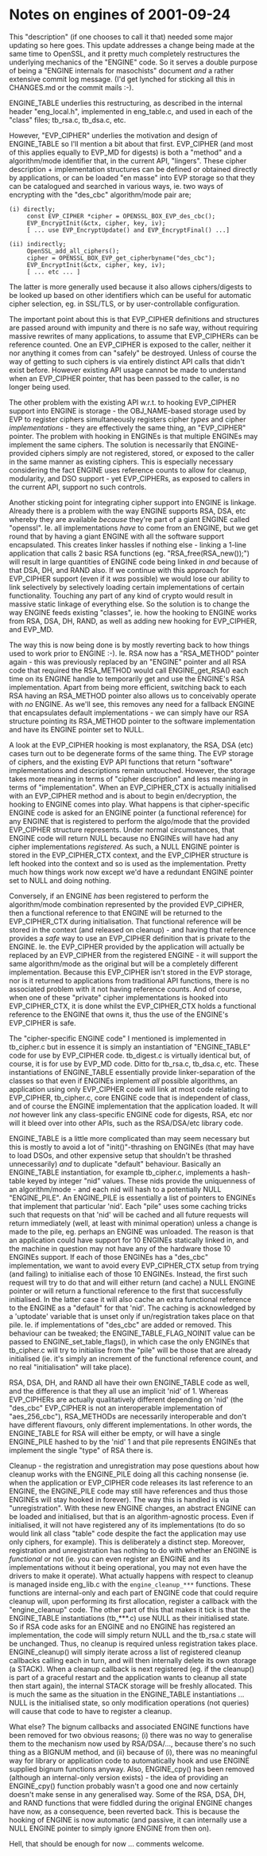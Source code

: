 Notes on engines of 2001-09-24
==============================

This "description" (if one chooses to call it that) needed some major updating
so here goes. This update addresses a change being made at the same time to
OpenSSL, and it pretty much completely restructures the underlying mechanics of
the "ENGINE" code. So it serves a double purpose of being a "ENGINE internals
for masochists" document *and* a rather extensive commit log message. (I'd get
lynched for sticking all this in CHANGES.md or the commit mails :-).

ENGINE_TABLE underlies this restructuring, as described in the internal header
"eng_local.h", implemented in eng_table.c, and used in each of the "class" files;
tb_rsa.c, tb_dsa.c, etc.

However, "EVP_CIPHER" underlies the motivation and design of ENGINE_TABLE so
I'll mention a bit about that first. EVP_CIPHER (and most of this applies
equally to EVP_MD for digests) is both a "method" and a algorithm/mode
identifier that, in the current API, "lingers". These cipher description +
implementation structures can be defined or obtained directly by applications,
or can be loaded "en masse" into EVP storage so that they can be catalogued and
searched in various ways, ie. two ways of encrypting with the "des_cbc"
algorithm/mode pair are;

    (i) directly;
         const EVP_CIPHER *cipher = OPENSSL_BOX_EVP_des_cbc();
         EVP_EncryptInit(&ctx, cipher, key, iv);
         [ ... use EVP_EncryptUpdate() and EVP_EncryptFinal() ...]

    (ii) indirectly;
         OpenSSL_add_all_ciphers();
         cipher = OPENSSL_BOX_EVP_get_cipherbyname("des_cbc");
         EVP_EncryptInit(&ctx, cipher, key, iv);
         [ ... etc ... ]

The latter is more generally used because it also allows ciphers/digests to be
looked up based on other identifiers which can be useful for automatic cipher
selection, eg. in SSL/TLS, or by user-controllable configuration.

The important point about this is that EVP_CIPHER definitions and structures are
passed around with impunity and there is no safe way, without requiring massive
rewrites of many applications, to assume that EVP_CIPHERs can be reference
counted. One an EVP_CIPHER is exposed to the caller, neither it nor anything it
comes from can "safely" be destroyed. Unless of course the way of getting to
such ciphers is via entirely distinct API calls that didn't exist before.
However existing API usage cannot be made to understand when an EVP_CIPHER
pointer, that has been passed to the caller, is no longer being used.

The other problem with the existing API w.r.t. to hooking EVP_CIPHER support
into ENGINE is storage - the OBJ_NAME-based storage used by EVP to register
ciphers simultaneously registers cipher *types* and cipher *implementations* -
they are effectively the same thing, an "EVP_CIPHER" pointer. The problem with
hooking in ENGINEs is that multiple ENGINEs may implement the same ciphers. The
solution is necessarily that ENGINE-provided ciphers simply are not registered,
stored, or exposed to the caller in the same manner as existing ciphers. This is
especially necessary considering the fact ENGINE uses reference counts to allow
for cleanup, modularity, and DSO support - yet EVP_CIPHERs, as exposed to
callers in the current API, support no such controls.

Another sticking point for integrating cipher support into ENGINE is linkage.
Already there is a problem with the way ENGINE supports RSA, DSA, etc whereby
they are available *because* they're part of a giant ENGINE called "openssl".
Ie. all implementations *have* to come from an ENGINE, but we get round that by
having a giant ENGINE with all the software support encapsulated. This creates
linker hassles if nothing else - linking a 1-line application that calls 2 basic
RSA functions (eg. "RSA_free(RSA_new());") will result in large quantities of
ENGINE code being linked in *and* because of that DSA, DH, and RAND also. If we
continue with this approach for EVP_CIPHER support (even if it *was* possible)
we would lose our ability to link selectively by selectively loading certain
implementations of certain functionality. Touching any part of any kind of
crypto would result in massive static linkage of everything else. So the
solution is to change the way ENGINE feeds existing "classes", ie. how the
hooking to ENGINE works from RSA, DSA, DH, RAND, as well as adding new hooking
for EVP_CIPHER, and EVP_MD.

The way this is now being done is by mostly reverting back to how things used to
work prior to ENGINE :-). Ie. RSA now has a "RSA_METHOD" pointer again - this
was previously replaced by an "ENGINE" pointer and all RSA code that required
the RSA_METHOD would call ENGINE_get_RSA() each time on its ENGINE handle to
temporarily get and use the ENGINE's RSA implementation. Apart from being more
efficient, switching back to each RSA having an RSA_METHOD pointer also allows
us to conceivably operate with *no* ENGINE. As we'll see, this removes any need
for a fallback ENGINE that encapsulates default implementations - we can simply
have our RSA structure pointing its RSA_METHOD pointer to the software
implementation and have its ENGINE pointer set to NULL.

A look at the EVP_CIPHER hooking is most explanatory, the RSA, DSA (etc) cases
turn out to be degenerate forms of the same thing. The EVP storage of ciphers,
and the existing EVP API functions that return "software" implementations and
descriptions remain untouched. However, the storage takes more meaning in terms
of "cipher description" and less meaning in terms of "implementation". When an
EVP_CIPHER_CTX is actually initialised with an EVP_CIPHER method and is about to
begin en/decryption, the hooking to ENGINE comes into play. What happens is that
cipher-specific ENGINE code is asked for an ENGINE pointer (a functional
reference) for any ENGINE that is registered to perform the algo/mode that the
provided EVP_CIPHER structure represents. Under normal circumstances, that
ENGINE code will return NULL because no ENGINEs will have had any cipher
implementations *registered*. As such, a NULL ENGINE pointer is stored in the
EVP_CIPHER_CTX context, and the EVP_CIPHER structure is left hooked into the
context and so is used as the implementation. Pretty much how things work now
except we'd have a redundant ENGINE pointer set to NULL and doing nothing.

Conversely, if an ENGINE *has* been registered to perform the algorithm/mode
combination represented by the provided EVP_CIPHER, then a functional reference
to that ENGINE will be returned to the EVP_CIPHER_CTX during initialisation.
That functional reference will be stored in the context (and released on
cleanup) - and having that reference provides a *safe* way to use an EVP_CIPHER
definition that is private to the ENGINE. Ie. the EVP_CIPHER provided by the
application will actually be replaced by an EVP_CIPHER from the registered
ENGINE - it will support the same algorithm/mode as the original but will be a
completely different implementation. Because this EVP_CIPHER isn't stored in the
EVP storage, nor is it returned to applications from traditional API functions,
there is no associated problem with it not having reference counts. And of
course, when one of these "private" cipher implementations is hooked into
EVP_CIPHER_CTX, it is done whilst the EVP_CIPHER_CTX holds a functional
reference to the ENGINE that owns it, thus the use of the ENGINE's EVP_CIPHER is
safe.

The "cipher-specific ENGINE code" I mentioned is implemented in tb_cipher.c but
in essence it is simply an instantiation of "ENGINE_TABLE" code for use by
EVP_CIPHER code. tb_digest.c is virtually identical but, of course, it is for
use by EVP_MD code. Ditto for tb_rsa.c, tb_dsa.c, etc. These instantiations of
ENGINE_TABLE essentially provide linker-separation of the classes so that even
if ENGINEs implement *all* possible algorithms, an application using only
EVP_CIPHER code will link at most code relating to EVP_CIPHER, tb_cipher.c, core
ENGINE code that is independent of class, and of course the ENGINE
implementation that the application loaded. It will *not* however link any
class-specific ENGINE code for digests, RSA, etc nor will it bleed over into
other APIs, such as the RSA/DSA/etc library code.

ENGINE_TABLE is a little more complicated than may seem necessary but this is
mostly to avoid a lot of "init()"-thrashing on ENGINEs (that may have to load
DSOs, and other expensive setup that shouldn't be thrashed unnecessarily) *and*
to duplicate "default" behaviour. Basically an ENGINE_TABLE instantiation, for
example tb_cipher.c, implements a hash-table keyed by integer "nid" values.
These nids provide the uniquenness of an algorithm/mode - and each nid will hash
to a potentially NULL "ENGINE_PILE". An ENGINE_PILE is essentially a list of
pointers to ENGINEs that implement that particular 'nid'. Each "pile" uses some
caching tricks such that requests on that 'nid' will be cached and all future
requests will return immediately (well, at least with minimal operation) unless
a change is made to the pile, eg. perhaps an ENGINE was unloaded. The reason is
that an application could have support for 10 ENGINEs statically linked
in, and the machine in question may not have any of the hardware those 10
ENGINEs support. If each of those ENGINEs has a "des_cbc" implementation, we
want to avoid every EVP_CIPHER_CTX setup from trying (and failing) to initialise
each of those 10 ENGINEs. Instead, the first such request will try to do that
and will either return (and cache) a NULL ENGINE pointer or will return a
functional reference to the first that successfully initialised. In the latter
case it will also cache an extra functional reference to the ENGINE as a
"default" for that 'nid'. The caching is acknowledged by a 'uptodate' variable
that is unset only if un/registration takes place on that pile. Ie. if
implementations of "des_cbc" are added or removed. This behaviour can be
tweaked; the ENGINE_TABLE_FLAG_NOINIT value can be passed to
ENGINE_set_table_flags(), in which case the only ENGINEs that tb_cipher.c will
try to initialise from the "pile" will be those that are already initialised
(ie. it's simply an increment of the functional reference count, and no real
"initialisation" will take place).

RSA, DSA, DH, and RAND all have their own ENGINE_TABLE code as well, and the
difference is that they all use an implicit 'nid' of 1. Whereas EVP_CIPHERs are
actually qualitatively different depending on 'nid' (the "des_cbc" EVP_CIPHER is
not an interoperable implementation of "aes_256_cbc"), RSA_METHODs are
necessarily interoperable and don't have different flavours, only different
implementations. In other words, the ENGINE_TABLE for RSA will either be empty,
or will have a single ENGINE_PILE hashed to by the 'nid' 1 and that pile
represents ENGINEs that implement the single "type" of RSA there is.

Cleanup - the registration and unregistration may pose questions about how
cleanup works with the ENGINE_PILE doing all this caching nonsense (ie. when the
application or EVP_CIPHER code releases its last reference to an ENGINE, the
ENGINE_PILE code may still have references and thus those ENGINEs will stay
hooked in forever). The way this is handled is via "unregistration". With these
new ENGINE changes, an abstract ENGINE can be loaded and initialised, but that
is an algorithm-agnostic process. Even if initialised, it will not have
registered any of its implementations (to do so would link all class "table"
code despite the fact the application may use only ciphers, for example). This
is deliberately a distinct step. Moreover, registration and unregistration has
nothing to do with whether an ENGINE is *functional* or not (ie. you can even
register an ENGINE and its implementations without it being operational, you may
not even have the drivers to make it operate). What actually happens with
respect to cleanup is managed inside eng_lib.c with the `engine_cleanup_***`
functions. These functions are internal-only and each part of ENGINE code that
could require cleanup will, upon performing its first allocation, register a
callback with the "engine_cleanup" code. The other part of this that makes it
tick is that the ENGINE_TABLE instantiations (tb_***.c) use NULL as their
initialised state. So if RSA code asks for an ENGINE and no ENGINE has
registered an implementation, the code will simply return NULL and the tb_rsa.c
state will be unchanged. Thus, no cleanup is required unless registration takes
place. ENGINE_cleanup() will simply iterate across a list of registered cleanup
callbacks calling each in turn, and will then internally delete its own storage
(a STACK). When a cleanup callback is next registered (eg. if the cleanup() is
part of a graceful restart and the application wants to cleanup all state then
start again), the internal STACK storage will be freshly allocated. This is much
the same as the situation in the ENGINE_TABLE instantiations ... NULL is the
initialised state, so only modification operations (not queries) will cause that
code to have to register a cleanup.

What else? The bignum callbacks and associated ENGINE functions have been
removed for two obvious reasons; (i) there was no way to generalise them to the
mechanism now used by RSA/DSA/..., because there's no such thing as a BIGNUM
method, and (ii) because of (i), there was no meaningful way for library or
application code to automatically hook and use ENGINE supplied bignum functions
anyway. Also, ENGINE_cpy() has been removed (although an internal-only version
exists) - the idea of providing an ENGINE_cpy() function probably wasn't a good
one and now certainly doesn't make sense in any generalised way. Some of the
RSA, DSA, DH, and RAND functions that were fiddled during the original ENGINE
changes have now, as a consequence, been reverted back. This is because the
hooking of ENGINE is now automatic (and passive, it can internally use a NULL
ENGINE pointer to simply ignore ENGINE from then on).

Hell, that should be enough for now ... comments welcome.
